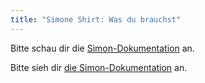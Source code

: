 ```yaml
---
title: "Simone Shirt: Was du brauchst"
---
```


<Note>

Bitte schau dir die [Simon-Dokumentation](/docs/patterns/simon/) an.

Bitte sieh dir [die Simon-Dokumentation](/docs/designs/simon/) an.

</Note>
